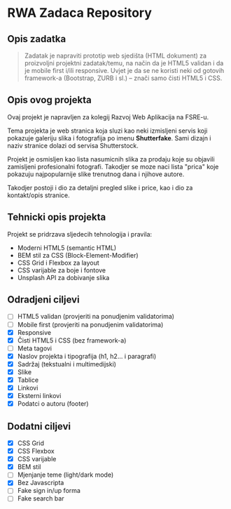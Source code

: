 # RWA Zadaca Repository

## Opis zadatka

> Zadatak je napraviti prototip web sjedišta (HTML dokument) za proizvoljni projektni zadatak/temu, na način da je HTML5 validan i da je mobile first i/ili responsive. Uvjet je da se ne koristi neki od gotovih framework-a (Bootstrap, ZURB i sl.) – znači samo čisti HTML5 i CSS.

## Opis ovog projekta

Ovaj projekt je napravljen za kolegij Razvoj Web Aplikacija na FSRE-u.

Tema projekta je web stranica koja sluzi kao neki izmisljeni servis koji pokazuje galeriju slika i fotografija po imenu **Shutterfake**. Sami dizajn i naziv stranice dolazi od servisa Shutterstock.

Projekt je osmisljen kao lista nasumicnih slika za prodaju koje su objavili zamisljeni profesionalni fotografi. Takodjer se moze naci lista "prica" koje pokazuju najpopularnije slike trenutnog dana i njihove autore.

Takodjer postoji i dio za detaljni pregled slike i price, kao i dio za kontakt/opis stranice.

## Tehnicki opis projekta

Projekt se pridrzava sljedecih tehnologija i pravila:

- Moderni HTML5 (semantic HTML)
- BEM stil za CSS (Block-Element-Modifier)
- CSS Grid i Flexbox za layout
- CSS varijable za boje i fontove
- Unsplash API za dobivanje slika

## Odradjeni ciljevi

- [ ] HTML5 validan (provjeriti na ponudjenim validatorima)
- [ ] Mobile first (provjeriti na ponudjenim validatorima)
- [x] Responsive
- [x] Čisti HTML5 i CSS (bez framework-a)
- [ ] Meta tagovi
- [x] Naslov projekta i tipografija (h1, h2... i paragrafi)
- [x] Sadržaj (tekstualni i multimedijski)
- [x] Slike
- [x] Tablice
- [x] Linkovi
- [x] Eksterni linkovi
- [x] Podatci o autoru (footer)

## Dodatni ciljevi

- [x] CSS Grid
- [x] CSS Flexbox
- [x] CSS varijable
- [x] BEM stil
- [ ] Mjenjanje teme (light/dark mode)
- [x] Bez Javascripta
- [ ] Fake sign in/up forma
- [ ] Fake search bar
